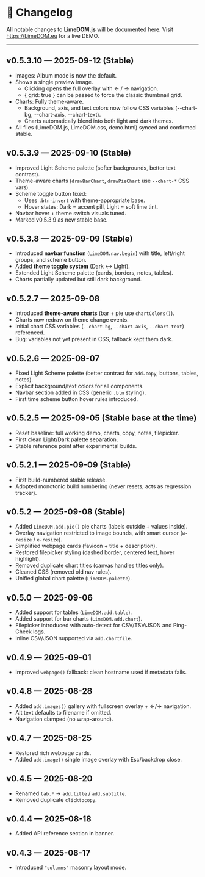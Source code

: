 <!--
🔗 https://LimeDOM.eu
🔗 https://github.com/adomm420/LimeDOM
-->
# 📜 Changelog

All notable changes to **LimeDOM.js** will be documented here. Visit https://LimeDOM.eu for a live DEMO.

---
## v0.5.3.10 — 2025-09-12 (Stable)
- Images: Album mode is now the default.
- Shows a single preview image.
  - Clicking opens the full overlay with ← / → navigation.
  - { grid: true } can be passed to force the classic thumbnail grid.
- Charts: Fully theme-aware.
  - Background, axis, and text colors now follow CSS variables (--chart-bg, --chart-axis, --chart-text).
  - Charts automatically blend into both light and dark themes.
- All files (LimeDOM.js, LimeDOM.css, demo.html) synced and confirmed stable.

## v0.5.3.9 — 2025-09-10 (Stable)
- Improved Light Scheme palette (softer backgrounds, better text contrast).
- Theme-aware charts (`drawBarChart`, `drawPieChart` use `--chart-*` CSS vars).
- Scheme toggle button fixed:
  - Uses `.btn-invert` with theme-appropriate base.
  - Hover states: Dark = accent pill, Light = soft lime tint.
- Navbar hover + theme switch visuals tuned.
- Marked v0.5.3.9 as new stable base.

## v0.5.3.8 — 2025-09-09 (Stable)
- Introduced **navbar function** (`LimeDOM.nav.begin`) with title, left/right groups, and scheme button.
- Added **theme toggle system** (Dark <-> Light).
- Extended Light Scheme palette (cards, borders, notes, tables).
- Charts partially updated but still dark background.

## v0.5.2.7 — 2025-09-08
- Introduced **theme-aware charts** (bar + pie use `chartColors()`).
- Charts now redraw on theme change events.
- Initial chart CSS variables (`--chart-bg`, `--chart-axis`, `--chart-text`) referenced.
- Bug: variables not yet present in CSS, fallback kept them dark.

## v0.5.2.6 — 2025-09-07
- Fixed Light Scheme palette (better contrast for `add.copy`, buttons, tables, notes).
- Explicit background/text colors for all components.
- Navbar section added in CSS (generic `.btn` styling).
- First time scheme button hover rules introduced.

## v0.5.2.5 — 2025-09-05 (Stable base at the time)
- Reset baseline: full working demo, charts, copy, notes, filepicker.
- First clean Light/Dark palette separation.
- Stable reference point after experimental builds.

## v0.5.2.1 — 2025-09-09 (Stable)
- First build-numbered stable release.
- Adopted monotonic build numbering (never resets, acts as regression tracker).

## v0.5.2 — 2025-09-08 (Stable)
- Added `LimeDOM.add.pie()` pie charts (labels outside + values inside).
- Overlay navigation restricted to image bounds, with smart cursor (`w-resize` / `e-resize`).
- Simplified webpage cards (favicon + title + description).
- Restored filepicker styling (dashed border, centered text, hover highlight).
- Removed duplicate chart titles (canvas handles titles only).
- Cleaned CSS (removed old nav rules).
- Unified global chart palette (`LimeDOM.palette`).

## v0.5.0 — 2025-09-06
- Added support for tables (`LimeDOM.add.table`).
- Added support for bar charts (`LimeDOM.add.chart`).
- Filepicker introduced with auto-detect for CSV/TSV/JSON and Ping-Check logs.
- Inline CSV/JSON supported via `add.chartfile`.

## v0.4.9 — 2025-09-01
- Improved `webpage()` fallback: clean hostname used if metadata fails.

## v0.4.8 — 2025-08-28
- Added `add.images()` gallery with fullscreen overlay + ←/→ navigation.
- Alt text defaults to filename if omitted.
- Navigation clamped (no wrap-around).

## v0.4.7 — 2025-08-25
- Restored rich webpage cards.
- Added `add.image()` single image overlay with Esc/backdrop close.

## v0.4.5 — 2025-08-20
- Renamed `tab.*` → `add.title` / `add.subtitle`.
- Removed duplicate `clicktocopy`.

## v0.4.4 — 2025-08-18
- Added API reference section in banner.

## v0.4.3 — 2025-08-17
- Introduced `"columns"` masonry layout mode.
